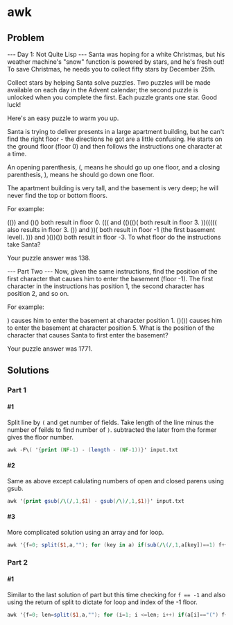 # awk

## Problem
--- Day 1: Not Quite Lisp ---
Santa was hoping for a white Christmas, but his weather machine's "snow" function is powered by stars, and he's fresh out! To save Christmas, he needs you to collect fifty stars by December 25th.

Collect stars by helping Santa solve puzzles. Two puzzles will be made available on each day in the Advent calendar; the second puzzle is unlocked when you complete the first. Each puzzle grants one star. Good luck!

Here's an easy puzzle to warm you up.

Santa is trying to deliver presents in a large apartment building, but he can't find the right floor - the directions he got are a little confusing. He starts on the ground floor (floor 0) and then follows the instructions one character at a time.

An opening parenthesis, (, means he should go up one floor, and a closing parenthesis, ), means he should go down one floor.

The apartment building is very tall, and the basement is very deep; he will never find the top or bottom floors.

For example:

(()) and ()() both result in floor 0.
((( and (()(()( both result in floor 3.
))((((( also results in floor 3.
()) and ))( both result in floor -1 (the first basement level).
))) and )())()) both result in floor -3.
To what floor do the instructions take Santa?

Your puzzle answer was 138.

--- Part Two ---
Now, given the same instructions, find the position of the first character that causes him to enter the basement (floor -1). The first character in the instructions has position 1, the second character has position 2, and so on.

For example:

) causes him to enter the basement at character position 1.
()()) causes him to enter the basement at character position 5.
What is the position of the character that causes Santa to first enter the basement?

Your puzzle answer was 1771.

## Solutions
### Part 1
#### #1
Split line by `(` and get number of fields. Take length of the line minus the number of feilds to find number of `)`. subtracted the later from the former gives the floor number.
```awk
awk -F\( '{print (NF-1) - (length - (NF-1))}' input.txt
```
#### #2
Same as above except calulating numbers of open and closed parens using gsub.
```awk
awk '{print gsub(/\(/,1,$1) - gsub(/\)/,1,$1)}' input.txt
```
#### #3
More complicated solution using an array and for loop.
```awk
awk '{f=0; split($1,a,""); for (key in a) if(sub(/\(/,1,a[key])==1) f++; else f--; print f}' input.txt
```

### Part 2
#### #1
Similar to the last solution of part but this time checking for `f == -1` and also using the return of split to dictate for loop and index of the -1 floor.
```awk
awk '{f=0; len=split($1,a,""); for (i=1; i <=len; i++) if(a[i]=="(") f++; else if ((f-1) == -1) break; else f--; print i}' input.txt
```

